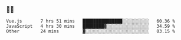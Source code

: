 ### 👨‍💻

<!--START_SECTION:waka-->

```text
Vue.js       7 hrs 51 mins   ███████████████░░░░░░░░░░   60.36 %
JavaScript   4 hrs 30 mins   ████████▓░░░░░░░░░░░░░░░░   34.59 %
Other        24 mins         ▓░░░░░░░░░░░░░░░░░░░░░░░░   03.15 %
```

<!--END_SECTION:waka-->
